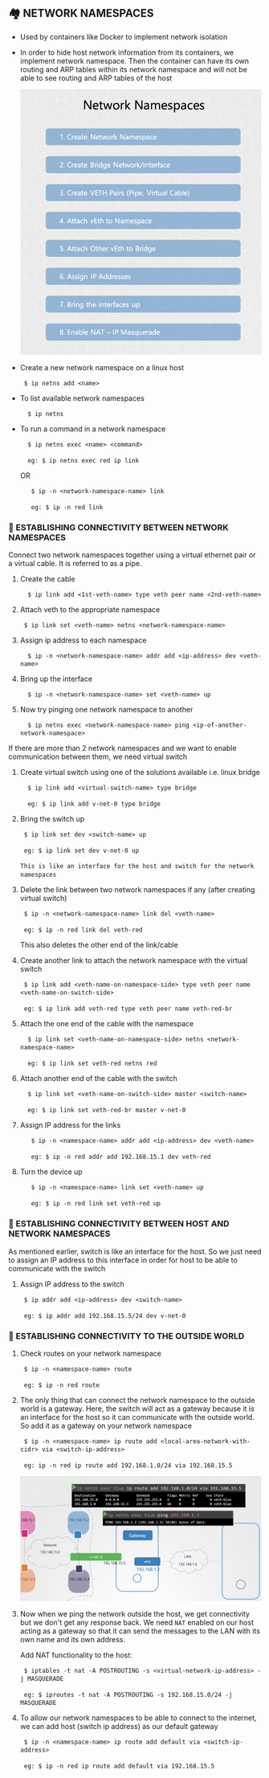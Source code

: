 ## :houses: NETWORK NAMESPACES

- Used by containers like Docker to implement network isolation

- In order to hide host network information from its containers, we implement network namespace. Then the container can have its own routing and ARP tables within its network namespace and will not be able to see routing and ARP tables of the host

  ![alt text](network-namespace.png)

- Create a new network namespace on a linux host

       $ ip netns add <name>

- To list available network namespaces
  
        $ ip netns

- To run a command in a network namespace

        $ ip netns exec <name> <command>

        eg: $ ip netns exec red ip link

   OR
 
         $ ip -n <network-namespace-name> link
         
         eg: $ ip -n red link
         
### :diamond_shape_with_a_dot_inside: ESTABLISHING CONNECTIVITY BETWEEN NETWORK NAMESPACES

Connect two network namespaces together using a virtual ethernet pair or a virtual cable. It is referred to as a pipe. 

1. Create the cable

         $ ip link add <1st-veth-name> type veth peer name <2nd-veth-name>

2.  Attach veth to the appropriate namespace

         $ ip link set <veth-name> netns <network-namespace-name>

3. Assign ip address to each namespace

         $ ip -n <network-namespace-name> addr add <ip-address> dev <veth-name>

4. Bring up the interface

         $ ip -n <network-namespace-name> set <veth-name> up

5. Now try pinging one network namespace to another

         $ ip netns exec <network-namespace-name> ping <ip-of-another-network-namespace>

If there are more than 2 network namespaces and we want to enable communication between them, we need virtual switch

1. Create virtual switch using one of the solutions available i.e. linux bridge

         $ ip link add <virtual-switch-name> type bridge

         eg: $ ip link add v-net-0 type bridge

2. Bring the switch up
        
        $ ip link set dev <switch-name> up

        eg: $ ip link set dev v-net-0 up

    `This is like an interface for the host and switch for the network namespaces`

3. Delete the link between two network namespaces if any (after creating virtual switch)

        $ ip -n <network-namespace-name> link del <veth-name>

        eg: $ ip -n red link del veth-red

   This also deletes the other end of the link/cable

4. Create another link to attach the network namespace with the virtual switch

        $ ip link add <veth-name-on-namespace-side> type veth peer name <veth-name-on-switch-side>

        eg: $ ip link add veth-red type veth peer name veth-red-br

5. Attach the one end of the cable with the namespace

         $ ip link set <veth-name-on-namespace-side> netns <network-namespace-name>

         eg: $ ip link set veth-red netns red

6. Attach another end of the cable with the switch

         $ ip link set <veth-name-on-switch-side> master <switch-name>

         eg: $ ip link set veth-red-br master v-net-0

7. Assign IP address for the links

          $ ip -n <namespace-name> addr add <ip-address> dev <veth-name>

          eg: $ ip -n red addr add 192.168.15.1 dev veth-red

8. Turn the device up

          $ ip -n <namespace-name> link set <veth-name> up

          eg: $ ip -n red link set veth-red up 


### :diamond_shape_with_a_dot_inside: ESTABLISHING CONNECTIVITY BETWEEN HOST AND NETWORK NAMESPACES

As mentioned earlier, switch is like an interface for the host. So we just need to assign an IP address to this interface in order for host to be able to communicate with the switch

1. Assign IP address to the switch

        $ ip addr add <ip-address> dev <switch-name>

        eg: $ ip addr add 192.168.15.5/24 dev v-net-0


### :diamond_shape_with_a_dot_inside: ESTABLISHING CONNECTIVITY TO THE OUTSIDE WORLD


1. Check routes on your network namespace

        $ ip -n <namespace-name> route

        eg: $ ip -n red route

2. The only thing that can connect the network namespace to the outside world is a gateway. Here, the switch will act as a gateway because it is an interface for the host so it can communicate with the outside world. So add it as a gateway on your network namespace

        $ ip -n <namespace-name> ip route add <local-area-network-with-cidr> via <switch-ip-address>

        eg: ip -n red ip route add 192.168.1.0/24 via 192.168.15.5
   ![alt text](connect-outside-world.png)

    

3. Now when we ping the network outside the host, we get connectivity but we don't get any response back. We need `NAT` enabled on our host acting as a gateway so that it can send the messages to the LAN with its own name and its own address.

   Add NAT functionality to the host:

        $ iptables -t nat -A POSTROUTING -s <virtual-network-ip-address> -j MASQUERADE

        eg: $ iproutes -t nat -A POSTROUTING -s 192.168.15.0/24 -j MASQUERADE

4. To allow our network namespaces to be able to connect to the internet, we can add host (switch ip address) as our default gateway

        $ ip -n <namespace-name> ip route add default via <switch-ip-address>

        eg: $ ip -n red ip route add default via 192.168.15.5
